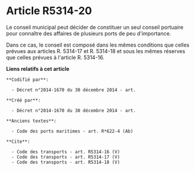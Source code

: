 # Article R5314-20

Le conseil municipal peut décider de constituer un seul conseil portuaire pour connaître des affaires de plusieurs ports de
peu d'importance. 

Dans ce cas, le conseil est composé dans les mêmes conditions que celles prévues aux articles R. 5314-17 et R. 5314-18 et
sous les mêmes réserves que celles prévues à l'article R. 5314-16.

**Liens relatifs à cet article**

	**Codifié par**:

	  - Décret n°2014-1670 du 30 décembre 2014 - art.

	**Créé par**:

	  - Décret n°2014-1670 du 30 décembre 2014 - art.

	**Anciens textes**:

	  - Code des ports maritimes - art. R*622-4 (Ab)

	**Cite**:

	  - Code des transports - art. R5314-16 (V)
	  - Code des transports - art. R5314-17 (V)
	  - Code des transports - art. R5314-18 (V)

